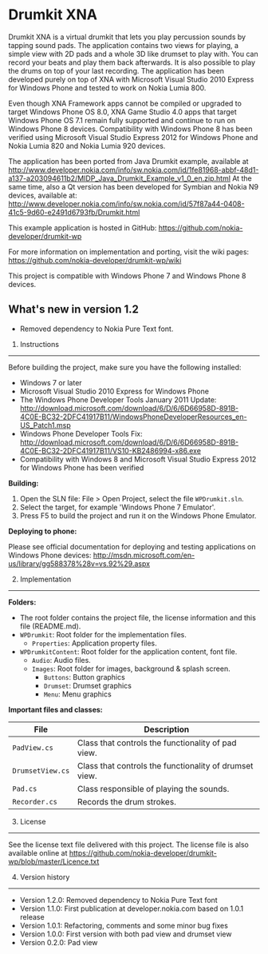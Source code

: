 Drumkit XNA
===========

Drumkit XNA is a virtual drumkit that lets you play percussion sounds by 
tapping sound pads. The application contains two views for playing, a simple
view with 2D pads and a whole 3D like drumset to play with. You can record 
your beats and play them back afterwards. It is also possible to play the 
drums on top of your last recording. The application has been developed purely
on top of XNA with Microsoft Visual Studio 2010 Express for Windows Phone and 
tested to work on Nokia Lumia 800. 

Even though XNA Framework apps cannot be compiled or upgraded to target
Windows Phone OS 8.0, XNA Game Studio 4.0 apps that target Windows Phone
OS 7.1 remain fully supported and continue to run on Windows Phone 8 devices.
Compatibility with Windows Phone 8 has been verified using Microsoft Visual
Studio Express 2012 for Windows Phone and Nokia Lumia 820 and Nokia Lumia 920 
devices.

The application has been ported from Java Drumkit example, available at  
http://www.developer.nokia.com/info/sw.nokia.com/id/1fe81968-abbf-48d1-a137-a203094611b2/MIDP_Java_Drumkit_Example_v1_0_en.zip.html 
At the same time, also a Qt version has been developed for Symbian and Nokia 
N9 devices, available at: 
http://www.developer.nokia.com/info/sw.nokia.com/id/57f87a44-0408-41c5-9d60-e2491d6793fb/Drumkit.html

This example application is hosted in GitHub:
https://github.com/nokia-developer/drumkit-wp

For more information on implementation and porting, visit the wiki pages:
https://github.com/nokia-developer/drumkit-wp/wiki

This project is compatible with Windows Phone 7 and Windows Phone 8 devices.


What's new in version 1.2
-------------------------

* Removed dependency to Nokia Pure Text font.


1. Instructions
--------------------------------------------------------------------------------

Before building the project, make sure you have the following installed:
* Windows 7 or later
* Microsoft Visual Studio 2010 Express for Windows Phone
* The Windows Phone Developer Tools January 2011 Update:
  http://download.microsoft.com/download/6/D/6/6D66958D-891B-4C0E-BC32-2DFC41917B11/WindowsPhoneDeveloperResources_en-US_Patch1.msp
* Windows Phone Developer Tools Fix:
  http://download.microsoft.com/download/6/D/6/6D66958D-891B-4C0E-BC32-2DFC41917B11/VS10-KB2486994-x86.exe
* Compatibility with Windows 8 and Microsoft Visual Studio Express 2012 for 
  Windows Phone has been verified

**Building:**

1. Open the SLN file: File > Open Project, select the file `WPDrumkit.sln`.
2. Select the target, for example 'Windows Phone 7 Emulator'.
3. Press F5 to build the project and run it on the Windows Phone Emulator.

**Deploying to phone:**

Please see official documentation for deploying and testing applications on
Windows Phone devices:
http://msdn.microsoft.com/en-us/library/gg588378%28v=vs.92%29.aspx


2. Implementation
--------------------------------------------------------------------------------

**Folders:**

* The root folder contains the project file, the license information and this file (README.md).
* `WPDrumkit`: Root folder for the implementation files.  
    * `Properties`: Application property files.
* `WPDrumkitContent`: Root folder for the application content, font file.  
    * `Audio`: Audio files.
    * `Images`: Root folder for images, background & splash screen.
        * `Buttons`: Button graphics
        * `Drumset`: Drumset graphics
        * `Menu`: Menu graphics

**Important files and classes:**

| File | Description |
| ---- | ----------- |
| `PadView.cs` | Class that controls the functionality of pad view. |
| `DrumsetView.cs` | Class that controls the functionality of drumset view. |
| `Pad.cs` | Class responsible of playing the sounds. |
| `Recorder.cs` | Records the drum strokes. |


3. License
--------------------------------------------------------------------------------

See the license text file delivered with this project. The license file is also
available online at
https://github.com/nokia-developer/drumkit-wp/blob/master/Licence.txt


4. Version history
-------------------------------------------------------------------------------

* Version 1.2.0: Removed dependency to Nokia Pure Text font
* Version 1.1.0: First publication at developer.nokia.com based on 1.0.1 release
* Version 1.0.1: Refactoring, comments and some minor bug fixes
* Version 1.0.0: First version with both pad view and drumset view
* Version 0.2.0: Pad view

